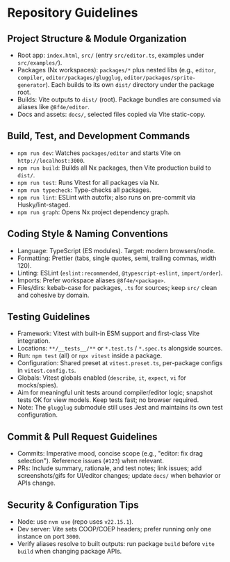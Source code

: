 # Repository Guidelines

## Project Structure & Module Organization
- Root app: `index.html`, `src/` (entry `src/editor.ts`, examples under `src/examples/`).
- Packages (Nx workspaces): `packages/*` plus nested libs (e.g., `editor`, `compiler`, `editor/packages/glugglug`, `editor/packages/sprite-generator`). Each builds to its own `dist/` directory under the package root.
- Builds: Vite outputs to `dist/` (root). Package bundles are consumed via aliases like `@8f4e/editor`.
- Docs and assets: `docs/`, selected files copied via Vite static-copy.

## Build, Test, and Development Commands
- `npm run dev`: Watches `packages/editor` and starts Vite on `http://localhost:3000`.
- `npm run build`: Builds all Nx packages, then Vite production build to `dist/`.
- `npm run test`: Runs Vitest for all packages via Nx.
- `npm run typecheck`: Type-checks all packages.
- `npm run lint`: ESLint with autofix; also runs on pre-commit via Husky/lint-staged.
- `npm run graph`: Opens Nx project dependency graph.

## Coding Style & Naming Conventions
- Language: TypeScript (ES modules). Target: modern browsers/node.
- Formatting: Prettier (tabs, single quotes, semi, trailing commas, width 120).
- Linting: ESLint (`eslint:recommended`, `@typescript-eslint`, `import/order`).
- Imports: Prefer workspace aliases `@8f4e/<package>`.
- Files/dirs: kebab-case for packages, `.ts` for sources; keep `src/` clean and cohesive by domain.

## Testing Guidelines
- Framework: Vitest with built-in ESM support and first-class Vite integration.
- Locations: `**/__tests__/**` or `*.test.ts` / `*.spec.ts` alongside sources.
- Run: `npm test` (all) or `npx vitest` inside a package.
- Configuration: Shared preset at `vitest.preset.ts`, per-package configs in `vitest.config.ts`.
- Globals: Vitest globals enabled (`describe`, `it`, `expect`, `vi` for mocks/spies).
- Aim for meaningful unit tests around compiler/editor logic; snapshot tests OK for view models. Keep tests fast; no browser required.
- Note: The `glugglug` submodule still uses Jest and maintains its own test configuration.

## Commit & Pull Request Guidelines
- Commits: Imperative mood, concise scope (e.g., "editor: fix drag selection"). Reference issues (`#123`) when relevant.
- PRs: Include summary, rationale, and test notes; link issues; add screenshots/gifs for UI/editor changes; update `docs/` when behavior or APIs change.

## Security & Configuration Tips
- Node: use `nvm use` (repo uses `v22.15.1`).
- Dev server: Vite sets COOP/COEP headers; prefer running only one instance on port `3000`.
- Verify aliases resolve to built outputs: run package `build` before `vite build` when changing package APIs.

